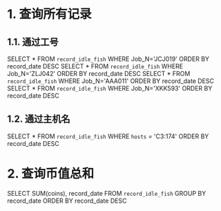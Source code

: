# 1. 查询所有记录

## 1.1. 通过工号

SELECT * FROM `record_idle_fish` WHERE Job_N='JCJ019' ORDER BY record_date DESC
SELECT * FROM `record_idle_fish` WHERE Job_N='ZLJ042' ORDER BY record_date DESC
SELECT * FROM `record_idle_fish` WHERE Job_N='AAA011' ORDER BY record_date DESC
SELECT * FROM `record_idle_fish` WHERE Job_N='XKK593' ORDER BY record_date DESC

## 1.2. 通过主机名

SELECT * FROM `record_idle_fish` WHERE `hosts` = 'C3:174' ORDER BY record_date DESC

# 2. 查询币值总和

SELECT SUM(coins), record_date FROM `record_idle_fish` GROUP BY record_date ORDER BY record_date DESC